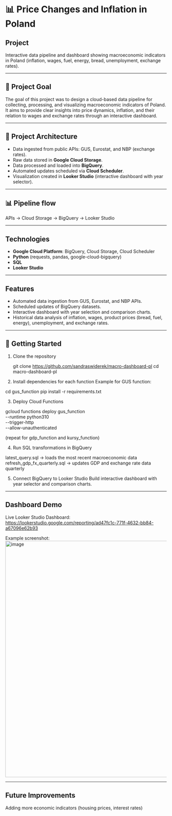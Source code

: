 # 📊 Price Changes and Inflation in Poland

## Project

Interactive data pipeline and dashboard showing macroeconomic indicators in Poland (inflation, wages, fuel, energy, bread, unemployment, exchange rates).

---

## 🎯 Project Goal

The goal of this project was to design a cloud-based data pipeline for collecting, processing, and visualizing macroeconomic indicators of Poland. It aims to provide clear insights into price dynamics, inflation, and their relation to wages and exchange rates through an interactive dashboard.

---

## 🧰 Project Architecture
- Data ingested from public APIs: GUS, Eurostat, and NBP (exchange rates).  
- Raw data stored in **Google Cloud Storage**.  
- Data processed and loaded into **BigQuery**.  
- Automated updates scheduled via **Cloud Scheduler**.  
- Visualization created in **Looker Studio** (interactive dashboard with year selector). 

---

## 📊 Pipeline flow
APIs → Cloud Storage → BigQuery → Looker Studio  

---

## Technologies
- **Google Cloud Platform**: BigQuery, Cloud Storage, Cloud Scheduler  
- **Python** (requests, pandas, google-cloud-bigquery)  
- **SQL**  
- **Looker Studio**  

---

## Features
- Automated data ingestion from GUS, Eurostat, and NBP APIs.  
- Scheduled updates of BigQuery datasets.  
- Interactive dashboard with year selection and comparison charts.  
- Historical data analysis of inflation, wages, product prices (bread, fuel, energy), unemployment, and exchange rates.

---

## 🧱 Getting Started 

1. Clone the repository

   git clone https://github.com/sandraswiderek/macro-dashboard-pl
   cd macro-dashboard-pl


2. Install dependencies for each function
Example for GUS function:

cd gus_function
pip install -r requirements.txt


3. Deploy Cloud Functions

gcloud functions deploy gus_function \
  --runtime python310 \
  --trigger-http \
  --allow-unauthenticated

(repeat for gdp_function and kursy_function)


4. Run SQL transformations in BigQuery

latest_query.sql → loads the most recent macroeconomic data
refresh_gdp_fx_quarterly.sql → updates GDP and exchange rate data quarterly


5. Connect BigQuery to Looker Studio
Build interactive dashboard with year selector and comparison charts.

---

## Dashboard Demo

Live Looker Studio Dashboard: https://lookerstudio.google.com/reporting/ad47fc1c-771f-4632-bb84-a67096e62b93

Example screenshot:
<img width="986" height="737" alt="image" src="https://github.com/user-attachments/assets/1a2590f8-410d-48b3-819c-fc4bfdcd7baa" />

---

## Future Improvements

Adding more economic indicators (housing prices, interest rates)

```
